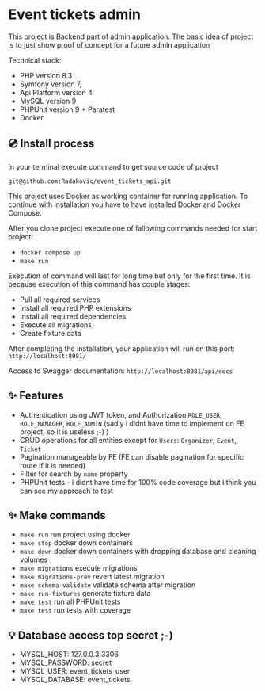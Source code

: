 # Event tickets admin

This project is Backend part of admin application. The basic idea of project is to just show proof of concept for a future admin application

Technical stack: 
- PHP version 8.3
- Symfony version 7,
- Api Platform version 4
- MySQL version 9
- PHPUnit version 9 + Paratest
- Docker

## 💿 Install process
In your terminal execute command to get source code of project

`git@github.com:Radakovic/event_tickets_api.git`

This project uses Docker as working container for running application. To continue with installation you have to have installed
Docker and Docker Compose.

After you clone project execute one of fallowing commands needed for start project:

- `docker compose up`
- `make run`

Execution of command will last for long time but only for the first time.
It is because execution of this command has couple stages:
- Pull all required services
- Install all required PHP extensions
- Install all required dependencies
- Execute all migrations
- Create fixture data


After completing the installation, your application will run on this port: `http://localhost:8081/`

Access to Swagger documentation: `http://localhost:8081/api/docs`

## ✨ Features

- Authentication using JWT token, and Authorization `ROLE_USER`, `ROLE_MANAGER`, `ROLE_ADMIN` (sadly i didnt have time to implement on FE project, so it is useless ;-) )
- CRUD operations for all entities except for `Users`: `Organizer`, `Event`, `Ticket`
- Pagination manageable by FE (FE can disable pagination for specific route if it is needed)
- Filter for search by `name` property
- PHPUnit tests - i didnt have time for 100% code coverage but i think you can see my approach to test

## ✨ Make commands

- `make run` run project using docker
- `make stop` docker down containers
- `make down` docker down containers with dropping database and cleaning volumes
- `make migrations` execute migrations
- `make migrations-prev` revert latest migration
- `make schema-validate` validate schema after migration
- `make run-fixtures` generate fixture data
- `make test` run all PHPUnit tests
- `make test` run tests with coverage

## 💡 Database access top secret ;-)

- MYSQL_HOST: 127.0.0.3:3306
- MYSQL_PASSWORD: secret
- MYSQL_USER: event_tickets_user
- MYSQL_DATABASE: event_tickets
